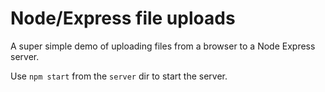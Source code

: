 # Node/Express file uploads

A super simple demo of uploading files from a browser to a Node Express server.

Use `npm start` from the `server` dir to start the server.
